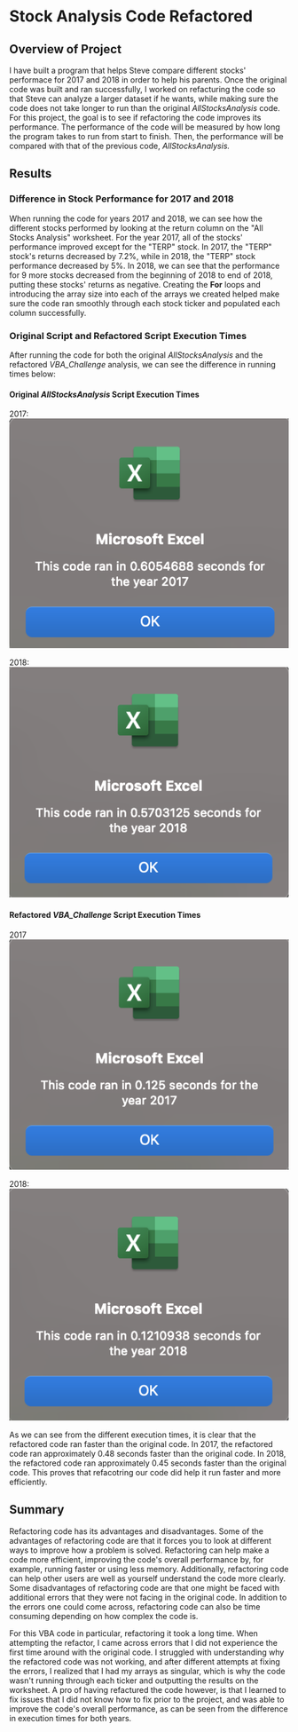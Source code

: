 # Stock Analysis Code Refactored

## Overview of Project
I have built a program that helps Steve compare different stocks' performace for 2017 and 2018 in order to help his parents. Once the original code was built and ran successfully, I worked on refacturing the code so that Steve can analyze a larger dataset if he wants, while making sure the code does not take longer to run than the original *AllStocksAnalysis* code. For this project, the goal is to see if refactoring the code improves its performance. The performance of the code will be measured by how long the program takes to run from start to finish. Then, the performance will be compared with that of the previous code, *AllStocksAnalysis.*

## Results

### Difference in Stock Performance for 2017 and 2018
When running the code for years 2017 and 2018, we can see how the different stocks performed by looking at the return column on the "All Stocks Analysis" worksheet. For the year 2017, all of the stocks' performance improved except for the "TERP" stock. In 2017, the "TERP" stock's returns decreased by 7.2%, while in 2018, the "TERP" stock performance decreased by 5%. In 2018, we can see that the performance for 9 more stocks decreased from the beginning of 2018 to end of 2018, putting these stocks' returns as negative. Creating the **For** loops and introducing the array size into each of the arrays we created helped make sure the code ran smoothly through each stock ticker and populated each column successfully.

### Original Script and Refactored Script Execution Times
After running the code for both the original *AllStocksAnalysis* and the refactored *VBA_Challenge* analysis, we can see the difference in running times below:

#### Original *AllStocksAnalysis* Script Execution Times
2017:
![AllStocksAnalysis_Original_2017](/AllStocksAnalysis_Original_2017.png)

2018:
![AllStocksAnalysis_Original_2018](/AllStocksAnalysis_Original_2018.png)

#### Refactored *VBA_Challenge* Script Execution Times
2017
![VBA_Challenge_2017](/VBA_Challenge_2017.png)

2018:
![VBA_Challenge_2018](/VBA_Challenge_2018.png)

As we can see from the different execution times, it is clear that the refactored code ran faster than the original code. In 2017, the refactored code ran approximately 0.48 seconds faster than the original code. In 2018, the refactored code ran approximately 0.45 seconds faster than the original code. This proves that refacotring our code did help it run faster and more efficiently.

## Summary
Refactoring code has its advantages and disadvantages. Some of the advantages of refactoring code are that it forces you to look at different ways to improve how a problem is solved. Refactoring can help make a code more efficient, improving the code's overall performance by, for example, running faster or using less memory. Additionally, refactoring code can help other users are well as yourself understand the code more clearly. Some disadvantages of refactoring code are that one might be faced with additional errors that they were not facing in the original code. In addition to the errors one could come across, refactoring code can also be time consuming depending on how complex the code is.

For this VBA code in particular, refactoring it took a long time. When attempting the refactor, I came across errors that I did not experience the first time around with the original code. I struggled with understanding why the refactored code was not working, and after different attempts at fixing the errors, I realized that I had my arrays as singular, which is why the code wasn't running through each ticker and outputting the results on the worksheet. A pro of having refactured the code however, is that I learned to fix issues that I did not know how to fix prior to the project, and was able to improve the code's overall performance, as can be seen from the difference in execution times for both years.
